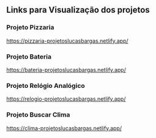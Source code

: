 ## Links para Visualização dos projetos

### Projeto Pizzaria
<https://pizzaria-projetoslucasbargas.netlify.app/>

### Projeto Bateria
<https://bateria-projetoslucasbargas.netlify.app/>

### Projeto Relógio Analógico
<https://relogio-projetoslucasbargas.netlify.app/>

### Projeto Buscar Clima
<https://clima-projetoslucasbargas.netlify.app/>